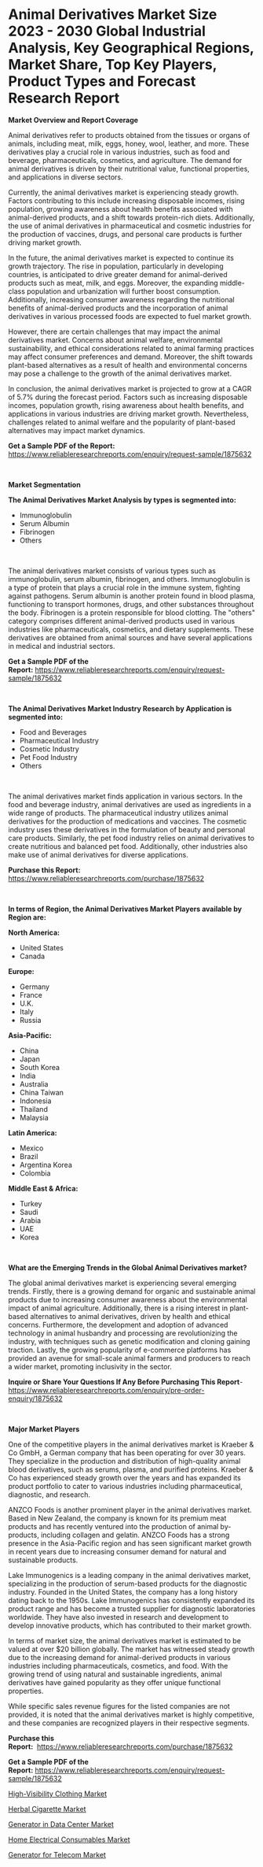 <p><h1>Animal Derivatives Market Size 2023 - 2030 Global Industrial Analysis, Key Geographical Regions, Market Share, Top Key Players, Product Types and Forecast Research Report</h1></p><p><strong>Market Overview and Report Coverage</strong></p>
<p><p>Animal derivatives refer to products obtained from the tissues or organs of animals, including meat, milk, eggs, honey, wool, leather, and more. These derivatives play a crucial role in various industries, such as food and beverage, pharmaceuticals, cosmetics, and agriculture. The demand for animal derivatives is driven by their nutritional value, functional properties, and applications in diverse sectors.</p><p>Currently, the animal derivatives market is experiencing steady growth. Factors contributing to this include increasing disposable incomes, rising population, growing awareness about health benefits associated with animal-derived products, and a shift towards protein-rich diets. Additionally, the use of animal derivatives in pharmaceutical and cosmetic industries for the production of vaccines, drugs, and personal care products is further driving market growth.</p><p>In the future, the animal derivatives market is expected to continue its growth trajectory. The rise in population, particularly in developing countries, is anticipated to drive greater demand for animal-derived products such as meat, milk, and eggs. Moreover, the expanding middle-class population and urbanization will further boost consumption. Additionally, increasing consumer awareness regarding the nutritional benefits of animal-derived products and the incorporation of animal derivatives in various processed foods are expected to fuel market growth.</p><p>However, there are certain challenges that may impact the animal derivatives market. Concerns about animal welfare, environmental sustainability, and ethical considerations related to animal farming practices may affect consumer preferences and demand. Moreover, the shift towards plant-based alternatives as a result of health and environmental concerns may pose a challenge to the growth of the animal derivatives market.</p><p>In conclusion, the animal derivatives market is projected to grow at a CAGR of 5.7% during the forecast period. Factors such as increasing disposable incomes, population growth, rising awareness about health benefits, and applications in various industries are driving market growth. Nevertheless, challenges related to animal welfare and the popularity of plant-based alternatives may impact market dynamics.</p></p>
<p><strong>Get a Sample PDF of the Report:</strong> <a href="https://www.reliableresearchreports.com/enquiry/request-sample/1875632">https://www.reliableresearchreports.com/enquiry/request-sample/1875632</a></p>
<p>&nbsp;</p>
<p><strong>Market Segmentation</strong></p>
<p><strong>The Animal Derivatives Market Analysis by types is segmented into:</strong></p>
<p><ul><li>Immunoglobulin</li><li>Serum Albumin</li><li>Fibrinogen</li><li>Others</li></ul></p>
<p>&nbsp;</p>
<p><p>The animal derivatives market consists of various types such as immunoglobulin, serum albumin, fibrinogen, and others. Immunoglobulin is a type of protein that plays a crucial role in the immune system, fighting against pathogens. Serum albumin is another protein found in blood plasma, functioning to transport hormones, drugs, and other substances throughout the body. Fibrinogen is a protein responsible for blood clotting. The "others" category comprises different animal-derived products used in various industries like pharmaceuticals, cosmetics, and dietary supplements. These derivatives are obtained from animal sources and have several applications in medical and industrial sectors.</p></p>
<p><strong>Get a Sample PDF of the Report:</strong>&nbsp;<a href="https://www.reliableresearchreports.com/enquiry/request-sample/1875632">https://www.reliableresearchreports.com/enquiry/request-sample/1875632</a></p>
<p>&nbsp;</p>
<p><strong>The Animal Derivatives Market Industry Research by Application is segmented into:</strong></p>
<p><ul><li>Food and Beverages</li><li>Pharmaceutical Industry</li><li>Cosmetic Industry</li><li>Pet Food Industry</li><li>Others</li></ul></p>
<p>&nbsp;</p>
<p><p>The animal derivatives market finds application in various sectors. In the food and beverage industry, animal derivatives are used as ingredients in a wide range of products. The pharmaceutical industry utilizes animal derivatives for the production of medications and vaccines. The cosmetic industry uses these derivatives in the formulation of beauty and personal care products. Similarly, the pet food industry relies on animal derivatives to create nutritious and balanced pet food. Additionally, other industries also make use of animal derivatives for diverse applications.</p></p>
<p><strong>Purchase this Report:</strong>&nbsp; <a href="https://www.reliableresearchreports.com/purchase/1875632">https://www.reliableresearchreports.com/purchase/1875632</a></p>
<p>&nbsp;</p>
<p><strong>In terms of Region, the Animal Derivatives Market Players available by Region are:</strong></p>
<p>
    <p> <strong> North America: </strong>
        <ul>
            <li>United States</li>
            <li>Canada</li>
        </ul>
        </p> 
    <p> <strong> Europe: </strong>
        <ul>
            <li>Germany</li>
            <li>France</li>
            <li>U.K.</li>
            <li>Italy</li>
            <li>Russia</li>
        </ul>
        </p> 
    <p> <strong> Asia-Pacific: </strong>
        <ul>
            <li>China</li>
            <li>Japan</li>
            <li>South Korea</li>
            <li>India</li>
            <li>Australia</li>
            <li>China Taiwan</li>
            <li>Indonesia</li>
            <li>Thailand</li>
            <li>Malaysia</li>
        </ul>
        </p> 
    <p> <strong> Latin America: </strong>
        <ul>
            <li>Mexico</li>
            <li>Brazil</li>
            <li>Argentina Korea</li>
            <li>Colombia</li>
        </ul>
        </p> 
    <p> <strong> Middle East & Africa: </strong>
        <ul>
            <li>Turkey</li>
            <li>Saudi</li>
            <li>Arabia</li>
            <li>UAE</li>
            <li>Korea</li>
        </ul>
    </p>
    </p>
<p>&nbsp;</p>
<p><strong>What are the Emerging Trends in the Global Animal Derivatives market?</strong></p>
<p><p>The global animal derivatives market is experiencing several emerging trends. Firstly, there is a growing demand for organic and sustainable animal products due to increasing consumer awareness about the environmental impact of animal agriculture. Additionally, there is a rising interest in plant-based alternatives to animal derivatives, driven by health and ethical concerns. Furthermore, the development and adoption of advanced technology in animal husbandry and processing are revolutionizing the industry, with techniques such as genetic modification and cloning gaining traction. Lastly, the growing popularity of e-commerce platforms has provided an avenue for small-scale animal farmers and producers to reach a wider market, promoting inclusivity in the sector.</p></p>
<p><strong>Inquire or Share Your Questions If Any Before Purchasing This Report</strong>- <a href="https://www.reliableresearchreports.com/enquiry/pre-order-enquiry/1875632">https://www.reliableresearchreports.com/enquiry/pre-order-enquiry/1875632</a></p>
<p>&nbsp;</p>
<p><strong>Major Market Players</strong></p>
<p><p>One of the competitive players in the animal derivatives market is Kraeber & Co GmbH, a German company that has been operating for over 30 years. They specialize in the production and distribution of high-quality animal blood derivatives, such as serums, plasma, and purified proteins. Kraeber & Co has experienced steady growth over the years and has expanded its product portfolio to cater to various industries including pharmaceutical, diagnostic, and research.</p><p>ANZCO Foods is another prominent player in the animal derivatives market. Based in New Zealand, the company is known for its premium meat products and has recently ventured into the production of animal by-products, including collagen and gelatin. ANZCO Foods has a strong presence in the Asia-Pacific region and has seen significant market growth in recent years due to increasing consumer demand for natural and sustainable products.</p><p>Lake Immunogenics is a leading company in the animal derivatives market, specializing in the production of serum-based products for the diagnostic industry. Founded in the United States, the company has a long history dating back to the 1950s. Lake Immunogenics has consistently expanded its product range and has become a trusted supplier for diagnostic laboratories worldwide. They have also invested in research and development to develop innovative products, which has contributed to their market growth.</p><p>In terms of market size, the animal derivatives market is estimated to be valued at over $20 billion globally. The market has witnessed steady growth due to the increasing demand for animal-derived products in various industries including pharmaceuticals, cosmetics, and food. With the growing trend of using natural and sustainable ingredients, animal derivatives have gained popularity as they offer unique functional properties.</p><p>While specific sales revenue figures for the listed companies are not provided, it is noted that the animal derivatives market is highly competitive, and these companies are recognized players in their respective segments.</p></p>
<p><strong>Purchase this Report:</strong>&nbsp;&nbsp;<a href="https://www.reliableresearchreports.com/purchase/1875632">https://www.reliableresearchreports.com/purchase/1875632</a></p>
<p></p>
<p><strong>Get a Sample PDF of the Report:</strong>&nbsp;<a href="https://www.reliableresearchreports.com/enquiry/request-sample/1875632">https://www.reliableresearchreports.com/enquiry/request-sample/1875632</a></p>
<p><p><a href="https://medium.com/@mariliehowe/high-visibility-clothing-market-trends-forecast-and-competitive-analysis-to-2030-845ef22710ef">High-Visibility Clothing Market</a></p><p><a href="https://medium.com/@geoanderson1978/herbal-cigarette-market-analysis-and-sze-forecasted-for-period-from-2023-to-2030-03618939fbfe">Herbal Cigarette Market</a></p><p><a href="https://medium.com/@robinsinghrp23/generator-in-data-center-market-size-reveals-the-best-marketing-channels-in-global-industry-81ca7badc3d8">Generator in Data Center Market</a></p><p><a href="https://medium.com/@caligoldner/home-electrical-consumables-market-trends-and-market-analysis-forecasted-for-period-2023-2030-9e4bdc6e84f2">Home Electrical Consumables Market</a></p><p><a href="https://medium.com/@abhishekreliable23/analyzing-generator-for-telecom-market-global-industry-perspective-and-forecast-2023-to-2030-81bd943846d3">Generator for Telecom Market</a></p></p>